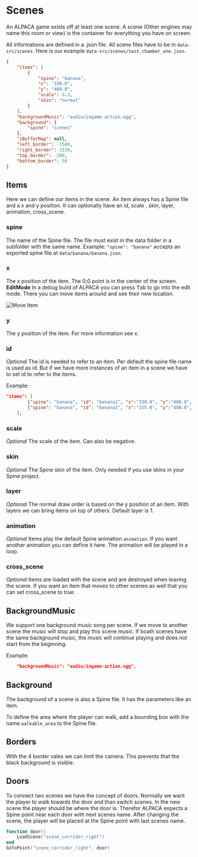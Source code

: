 # Scenes

An ALPACA game exists off at least one scene. A scene (Other engines may name this room or view) is the container for everything you have on screen.

All informations are defined in a .json file. All scene files have to be in `data-src/scenes`. Here is our example `data-src/scenes/test_chamber_one.json`.

```json
{
    "items": [
        {
            "spine": "banana",
            "x": "330.0",
            "y": "400.0",
            "scale": 0.3,
            "skin": "normal"
        }
    ],
    "backgroundMusic": "audio/ingame-action.ogg",
    "background": {
        "spine": "scene1"
    },
    "zBufferMap": null,
    "left_border": -1500,
    "right_border": 1530,
    "top_border": -200,
    "bottom_border": 50
}
```

## Items

Here we can define our items in the scene. An item always has a Spine file and a x and y position.
It can optionally have an id, scale , skin, layer, animation, cross_scene.

### spine

The name of the Spine file. The file must exist in the data folder in a subfolder with the same name.
Example: `"spine": "banana"` accepts an exported spine file at `data/banana/banana.json`.

### x

The x position of the item. The 0;0 point is in the center of the screen.
**EditMode** In a debug build of ALPACA you can press <kbd>Tab</kbd> to go into the edit mode. There you can move items around and see their new location.

![Move Item](move-item.gif)

### y

The y position of the item. For more information see x.

### id

*Optional* The id is needed to refer to an item. Per default the spine file name is used as id. But if we have more instances of an item in a scene we have to set id to refer to the items.

Example:

```json
"items": [
        {"spine": "banana", "id": "banana1", "x":"330.0", "y":"400.0", "scale": 0.3, "skin": "normal"},
        {"spine": "banana", "id": "banana2", "x":"155.0", "y":"400.0", "scale": 0.3, "skin": "normal"},
    ],
```

### scale

*Optional* The scale of the item. Can also be negative.

### skin

*Optional* The Spine skin of the item. Only needed if you use skins in your Spine project.

### layer

*Optional* The normal draw order is based on the y position of an item. With layers we can bring items on top of others. Default layer is 1.

### animation

*Optional* Items play the default Spine animation `animation`. If you want another animation you can define it here. The animation will be played in a loop.

### cross_scene

*Optional* Items are loaded with the scene and are destroyed when leaving the scene. If you want an item that moves to other scenes as well that you can set cross_scene to true.

## BackgroundMusic

We support one background music song per scene. If we move to another scene the music will stop and play this scene music. If boath scenes have the same background music, the music will continue playing and does not start from the beginning.

Example:

```json
    "backgroundMusic": "audio/ingame-action.ogg",
```

## Background

The background of a scene is also a Spine file. It has the parameters like an item.

To define the area where the player can walk, add a bounding box with the name `walkable_area` to the Spine file.

## Borders

With the 4 border vales we can limit the camera. This prevents that the black background is visible.

## Doors

To connect two scenes we have the concept of doors. Normally we want the player to walk towards the door and than switch scenes.
In the new scene the player should be where the door is.
Therefor ALPACA expects a Spine point near each door with next scenes name.
After changing the scene, the player will be placed at the Spine point with last scenes name.

```lua
function door()
    LoadScene("scene_corridor_right")
end
GoToPoint("scene_corridor_right", door)
```
